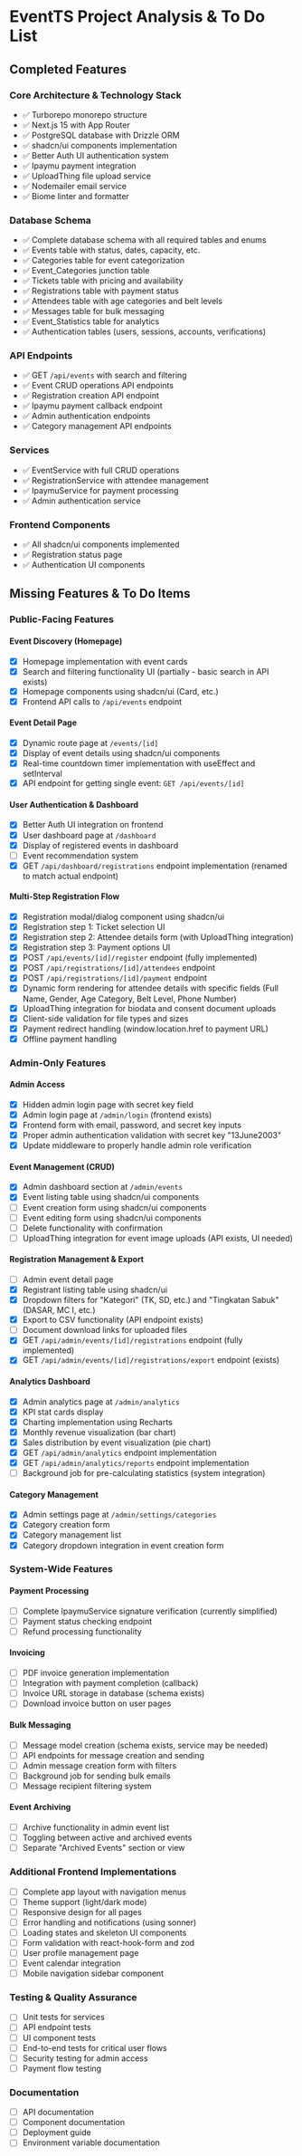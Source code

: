 # EventTS Project Analysis & To Do List

## Completed Features

### Core Architecture & Technology Stack
- ✅ Turborepo monorepo structure
- ✅ Next.js 15 with App Router
- ✅ PostgreSQL database with Drizzle ORM
- ✅ shadcn/ui components implementation
- ✅ Better Auth UI authentication system
- ✅ Ipaymu payment integration
- ✅ UploadThing file upload service
- ✅ Nodemailer email service
- ✅ Biome linter and formatter

### Database Schema
- ✅ Complete database schema with all required tables and enums
- ✅ Events table with status, dates, capacity, etc.
- ✅ Categories table for event categorization
- ✅ Event_Categories junction table
- ✅ Tickets table with pricing and availability
- ✅ Registrations table with payment status
- ✅ Attendees table with age categories and belt levels
- ✅ Messages table for bulk messaging
- ✅ Event_Statistics table for analytics
- ✅ Authentication tables (users, sessions, accounts, verifications)

### API Endpoints
- ✅ GET `/api/events` with search and filtering
- ✅ Event CRUD operations API endpoints
- ✅ Registration creation API endpoint
- ✅ Ipaymu payment callback endpoint
- ✅ Admin authentication endpoints
- ✅ Category management API endpoints

### Services
- ✅ EventService with full CRUD operations
- ✅ RegistrationService with attendee management
- ✅ IpaymuService for payment processing
- ✅ Admin authentication service

### Frontend Components
- ✅ All shadcn/ui components implemented
- ✅ Registration status page
- ✅ Authentication UI components

## Missing Features & To Do Items

### Public-Facing Features

#### Event Discovery (Homepage)
- [x] Homepage implementation with event cards
- [x] Search and filtering functionality UI (partially - basic search in API exists)
- [x] Homepage components using shadcn/ui (Card, etc.)
- [x] Frontend API calls to `/api/events` endpoint

#### Event Detail Page
- [x] Dynamic route page at `/events/[id]`
- [x] Display of event details using shadcn/ui components
- [x] Real-time countdown timer implementation with useEffect and setInterval
- [x] API endpoint for getting single event: `GET /api/events/[id]`

#### User Authentication & Dashboard
- [x] Better Auth UI integration on frontend
- [x] User dashboard page at `/dashboard`
- [x] Display of registered events in dashboard
- [ ] Event recommendation system
- [x] GET `/api/dashboard/registrations` endpoint implementation (renamed to match actual endpoint)

#### Multi-Step Registration Flow
- [x] Registration modal/dialog component using shadcn/ui
- [x] Registration step 1: Ticket selection UI
- [x] Registration step 2: Attendee details form (with UploadThing integration)
- [x] Registration step 3: Payment options UI
- [x] POST `/api/events/[id]/register` endpoint (fully implemented)
- [x] POST `/api/registrations/[id]/attendees` endpoint
- [x] POST `/api/registrations/[id]/payment` endpoint
- [x] Dynamic form rendering for attendee details with specific fields (Full Name, Gender, Age Category, Belt Level, Phone Number)
- [x] UploadThing integration for biodata and consent document uploads
- [x] Client-side validation for file types and sizes
- [x] Payment redirect handling (window.location.href to payment URL)
- [x] Offline payment handling

### Admin-Only Features

#### Admin Access
- [x] Hidden admin login page with secret key field
- [x] Admin login page at `/admin/login` (frontend exists)
- [x] Frontend form with email, password, and secret key inputs
- [x] Proper admin authentication validation with secret key "13June2003"
- [x] Update middleware to properly handle admin role verification

#### Event Management (CRUD)
- [x] Admin dashboard section at `/admin/events`
- [x] Event listing table using shadcn/ui components
- [ ] Event creation form using shadcn/ui components
- [ ] Event editing form using shadcn/ui components
- [ ] Delete functionality with confirmation
- [ ] UploadThing integration for event image uploads (API exists, UI needed)

#### Registration Management & Export
- [ ] Admin event detail page
- [x] Registrant listing table using shadcn/ui
- [x] Dropdown filters for "Kategori" (TK, SD, etc.) and "Tingkatan Sabuk" (DASAR, MC I, etc.)
- [x] Export to CSV functionality (API endpoint exists)
- [ ] Document download links for uploaded files
- [x] GET `/api/admin/events/[id]/registrations` endpoint (fully implemented)
- [x] GET `/api/admin/events/[id]/registrations/export` endpoint (exists)

#### Analytics Dashboard
- [x] Admin analytics page at `/admin/analytics`
- [x] KPI stat cards display
- [x] Charting implementation using Recharts
- [x] Monthly revenue visualization (bar chart)
- [x] Sales distribution by event visualization (pie chart)
- [x] GET `/api/admin/analytics` endpoint implementation
- [x] GET `/api/admin/analytics/reports` endpoint implementation
- [ ] Background job for pre-calculating statistics (system integration)

#### Category Management
- [x] Admin settings page at `/admin/settings/categories`
- [x] Category creation form
- [x] Category management list
- [x] Category dropdown integration in event creation form

### System-Wide Features

#### Payment Processing
- [ ] Complete IpaymuService signature verification (currently simplified)
- [ ] Payment status checking endpoint
- [ ] Refund processing functionality

#### Invoicing
- [ ] PDF invoice generation implementation
- [ ] Integration with payment completion (callback)
- [ ] Invoice URL storage in database (schema exists)
- [ ] Download invoice button on user pages

#### Bulk Messaging
- [ ] Message model creation (schema exists, service may be needed)
- [ ] API endpoints for message creation and sending
- [ ] Admin message creation form with filters
- [ ] Background job for sending bulk emails
- [ ] Message recipient filtering system

#### Event Archiving
- [ ] Archive functionality in admin event list
- [ ] Toggling between active and archived events
- [ ] Separate "Archived Events" section or view

### Additional Frontend Implementations
- [ ] Complete app layout with navigation menus
- [ ] Theme support (light/dark mode)
- [ ] Responsive design for all pages
- [ ] Error handling and notifications (using sonner)
- [ ] Loading states and skeleton UI components
- [ ] Form validation with react-hook-form and zod
- [ ] User profile management page
- [ ] Event calendar integration
- [ ] Mobile navigation sidebar component

### Testing & Quality Assurance
- [ ] Unit tests for services
- [ ] API endpoint tests
- [ ] UI component tests
- [ ] End-to-end tests for critical user flows
- [ ] Security testing for admin access
- [ ] Payment flow testing

### Documentation
- [ ] API documentation
- [ ] Component documentation
- [ ] Deployment guide
- [ ] Environment variable documentation